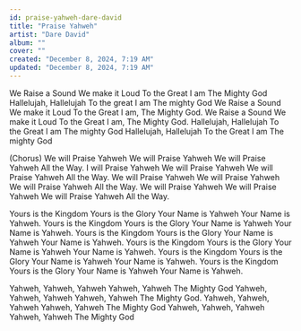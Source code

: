 ```yaml
---
id: praise-yahweh-dare-david
title: "Praise Yahweh"
artist: "Dare David"
album: ""
cover: ""
created: "December 8, 2024, 7:19 AM"
updated: "December 8, 2024, 7:19 AM"
---
```


We Raise a Sound
We make it Loud
To the Great I am
The Mighty God
Hallelujah, Hallelujah
To the great I am
The mighty God
We Raise a Sound
We make it Loud
To the Great I am,
The Mighty God.
We Raise a Sound
We make it Loud
To the Great I am,
The Mighty God.
Hallelujah, Hallelujah
To the Great I am
The mighty God
Hallelujah, Hallelujah
To the Great I am
The mighty God

(Chorus)
We will Praise Yahweh
We will Praise Yahweh
We will Praise Yahweh
All the Way.
I will Praise Yahweh
We will Praise Yahweh
We will Praise Yahweh
All the Way.
We will Praise Yahweh
We will Praise Yahweh
We will Praise Yahweh
All the Way.
We will Praise Yahweh
We will Praise Yahweh
We will Praise Yahweh
All the Way.

Yours is the Kingdom
Yours is the Glory
Your Name is Yahweh
Your Name is Yahweh.
Yours is the Kingdom
Yours is the Glory
Your Name is Yahweh
Your Name is Yahweh.
Yours is the Kingdom
Yours is the Glory
Your Name is Yahweh
Your Name is Yahweh.
Yours is the Kingdom
Yours is the Glory
Your Name is Yahweh
Your Name is Yahweh.
Yours is the Kingdom
Yours is the Glory
Your Name is Yahweh
Your Name is Yahweh.
Yours is the Kingdom
Yours is the Glory
Your Name is Yahweh
Your Name is Yahweh.

Yahweh, Yahweh, Yahweh
Yahweh, Yahweh
The Mighty God
Yahweh, Yahweh, Yahweh
Yahweh, Yahweh
The Mighty God.
Yahweh, Yahweh, Yahweh
Yahweh, Yahweh
The Mighty God
Yahweh, Yahweh, Yahweh
Yahweh, Yahweh
The Mighty God

